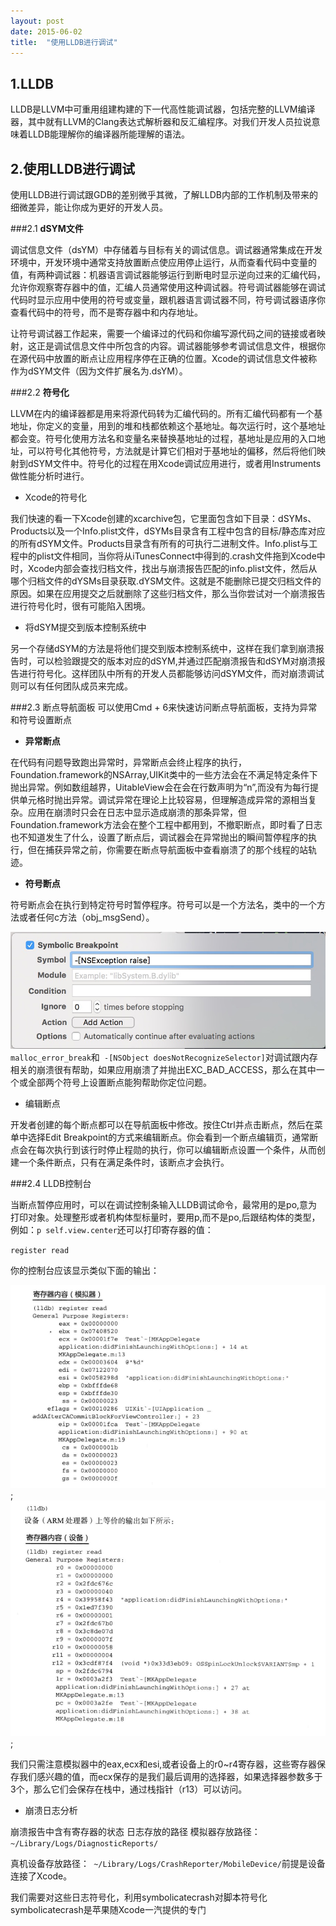 ```yaml
---
layout: post
date: 2015-06-02
title:  "使用LLDB进行调试"
---
```


## 1.LLDB
LLDB是LLVM中可重用组建构建的下一代高性能调试器，包括完整的LLVM编译器，其中就有LLVM的Clang表达式解析器和反汇编程序。对我们开发人员拉说意味着LLDB能理解你的编译器所能理解的语法。
## 2.使用LLDB进行调试
使用LLDB进行调试跟GDB的差别微乎其微，了解LLDB内部的工作机制及带来的细微差异，能让你成为更好的开发人员。

###2.1 **dSYM文件**

调试信息文件（dsYM）中存储着与目标有关的调试信息。调试器通常集成在开发环境中，开发环境中通常支持放置断点使应用停止运行，从而查看代码中变量的值，有两种调试器：机器语言调试器能够运行到断电时显示逆向过来的汇编代码，允许你观察寄存器中的值，汇编人员通常使用这种调试器。符号调试器能够在调试代码时显示应用中使用的符号或变量，跟机器语言调试器不同，符号调试器语序你查看代码中的符号，而不是寄存器中和内存地址。

让符号调试器工作起来，需要一个编译过的代码和你编写源代码之间的链接或者映射，这正是调试信息文件中所包含的内容。调试器能够参考调试信息文件，根据你在源代码中放置的断点让应用程序停在正确的位置。Xcode的调试信息文件被称作为dSYM文件（因为文件扩展名为.dsYM）。

###2.2 **符号化**

LLVM在内的编译器都是用来将源代码转为汇编代码的。所有汇编代码都有一个基地址，你定义的变量，用到的堆和栈都依赖这个基地址。每次运行时，这个基地址都会变。符号化使用方法名和变量名来替换基地址的过程，基地址是应用的入口地址，可以符号化其他符号，方法就是计算它们相对于基地址的偏移，然后将他们映射到dSYM文件中。符号化的过程在用Xcode调试应用进行，或者用Instruments做性能分析时进行。

* Xcode的符号化

我们快速的看一下Xcode创建的xcarchive包，它里面包含如下目录：dSYMs、Products以及一个Info.plist文件，dSYMs目录含有工程中包含的目标/静态库对应的所有dSYM文件。Products目录含有所有的可执行二进制文件。Info.plist与工程中的plist文件相同，当你将从iTunesConnect中得到的.crash文件拖到Xcode中时，Xcode内部会查找归档文件，找出与崩溃报告匹配的info.plist文件，然后从哪个归档文件的dYSMs目录获取.dYSM文件。这就是不能删除已提交归档文件的原因。如果在应用提交之后就删除了这些归档文件，那么当你尝试对一个崩溃报告进行符号化时，很有可能陷入困境。

* 将dSYM提交到版本控制系统中

另一个存储dSYM的方法是将他们提交到版本控制系统中，这样在我们拿到崩溃报告时，可以检验跟提交的版本对应的dSYM,并通过匹配崩溃报告和dSYM对崩溃报告进行符号化。这样团队中所有的开发人员都能够访问dSYM文件，而对崩溃调试则可以有任何团队成员来完成。

###2.3 断点导航面板
可以使用Cmd + 6来快速访问断点导航面板，支持为异常和符号设置断点

* **异常断点**

在代码有问题导致跑出异常时，异常断点会终止程序的执行，Foundation.framework的NSArray,UIKit类中的一些方法会在不满足特定条件下抛出异常。例如数组越界，UitableView会在会在行数声明为“n”,而没有为每行提供单元格时抛出异常。调试异常在理论上比较容易，但理解造成异常的源相当复杂。应用在崩溃时只会在日志中显示造成崩溃的那条异常，但Foundation.framework方法会在整个工程中都用到，不撤职断点，即时看了日志也不知道发生了什么，设置了断点后，调试器会在异常抛出的瞬间暂停程序的执行，但在捕获异常之前，你需要在断点导航面板中查看崩溃了的那个线程的站轨迹。

* **符号断点**

符号断点会在执行到特定符号时暂停程序。符号可以是一个方法名，类中的一个方法或者任何c方法（obj_msgSend）。

![](../assets/15-03-19-00.png)
`malloc_error_break`和` -[NSObject doesNotRecognizeSelector]`对调试跟内存相关的崩溃很有帮助，如果应用崩溃了并抛出EXC_BAD_ACCESS，那么在其中一个或全部两个符号上设置断点能狗帮助你定位问题。

* 编辑断点

开发者创建的每个断点都可以在导航面板中修改。按住Ctrl并点击断点，然后在菜单中选择Edit Breakpoint的方式来编辑断点。你会看到一个断点编辑页，通常断点会在每次执行到该行时停止程勋的执行，你可以编辑断点设置一个条件，从而创建一个条件断点，只有在满足条件时，该断点才会执行。


###2.4 LLDB控制台

当断点暂停应用时，可以在调试控制条输入LLDB调试命令，最常用的是po,意为打印对象。处理整形或者机构体型标量时，要用p,而不是po,后跟结构体的类型，例如：`p self.view.center`还可以打印寄存器的值：

`register read`

你的控制台应该显示类似下面的输出：
 
![](../assets/15-03-19-1.png);
![](../assets/15-03-19-2.png);

我们只需注意模拟器中的eax,ecx和esi,或者设备上的r0~r4寄存器，这些寄存器保存我们感兴趣的值，而ecx保存的是我们最后调用的选择器，如果选择器参数多于3个，那么它们会保存在栈中，通过栈指针（r13）可以访问。

* 崩溃日志分析
 
崩溃报告中含有寄存器的状态
日志存放的路径
模拟器存放路径：`~/Library/Logs/DiagnosticReports/`

真机设备存放路径：` ~/Library/Logs/CrashReporter/MobileDevice/`前提是设备连接了Xcode。

我们需要对这些日志符号化，利用symbolicatecrash对脚本符号化
symbolicatecrash是苹果随Xcode一汽提供的专门






